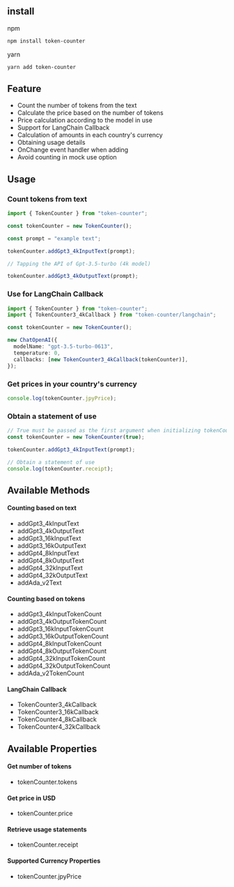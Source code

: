 ## install

npm

```bash
npm install token-counter
```

yarn

```bash
yarn add token-counter
```

## Feature

- Count the number of tokens from the text
- Calculate the price based on the number of tokens
- Price calculation according to the model in use
- Support for LangChain Callback
- Calculation of amounts in each country's currency
- Obtaining usage details
- OnChange event handler when adding
- Avoid counting in mock use option

## Usage

### Count tokens from text

```typescript
import { TokenCounter } from "token-counter";

const tokenCounter = new TokenCounter();

const prompt = "example text";

tokenCounter.addGpt3_4kInputText(prompt);

// Tapping the API of Gpt-3.5-turbo (4k model)

tokenCounter.addGpt3_4kOutputText(prompt);
```

### Use for LangChain Callback

```typescript
import { TokenCounter } from "token-counter";
import { TokenCounter3_4kCallback } from "token-counter/langchain";

const tokenCounter = new TokenCounter();

new ChatOpenAI({
  modelName: "gpt-3.5-turbo-0613",
  temperature: 0,
  callbacks: [new TokenCounter3_4kCallback(tokenCounter)],
});
```

### Get prices in your country's currency

```typescript
console.log(tokenCounter.jpyPrice);
```

### Obtain a statement of use

```typescript
// True must be passed as the first argument when initializing tokenCounter
const tokenCounter = new TokenCounter(true);

tokenCounter.addGpt3_4kInputText(prompt);

// Obtain a statement of use
console.log(tokenCounter.receipt);
```

## Available Methods

#### Counting based on text

- addGpt3_4kInputText
- addGpt3_4kOutputText
- addGpt3_16kInputText
- addGpt3_16kOutputText
- addGpt4_8kInputText
- addGpt4_8kOutputText
- addGpt4_32kInputText
- addGpt4_32kOutputText
- addAda_v2Text

#### Counting based on tokens

- addGpt3_4kInputTokenCount
- addGpt3_4kOutputTokenCount
- addGpt3_16kInputTokenCount
- addGpt3_16kOutputTokenCount
- addGpt4_8kInputTokenCount
- addGpt4_8kOutputTokenCount
- addGpt4_32kInputTokenCount
- addGpt4_32kOutputTokenCount
- addAda_v2TokenCount

#### LangChain Callback

- TokenCounter3_4kCallback
- TokenCounter3_16kCallback
- TokenCounter4_8kCallback
- TokenCounter4_32kCallback

## Available Properties

#### Get number of tokens

- tokenCounter.tokens

#### Get price in USD

- tokenCounter.price

#### Retrieve usage statements

- tokenCounter.receipt

#### Supported Currency Properties

- tokenCounter.jpyPrice
